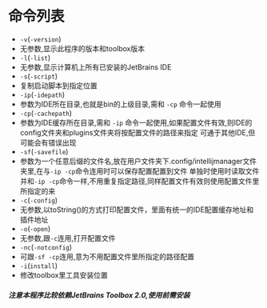 # 命令列表

- `-v`(`-version`)
- 无参数,显示此程序的版本和toolbox版本
- `-l`(`-list`)
- 无参数,显示计算机上所有已安装的JetBrains IDE
- `-s`(`-script`)
- 复制启动脚本到指定位置
- `-ip`(`-idepath`)
- 参数为IDE所在目录,也就是bin的上级目录,需和 `-cp` 命令一起使用
- `-cp`(`-cachepath`)
- 参数为IDE缓存所在目录,需和 `-ip` 命令一起使用,如果配置文件有效,则IDE的config文件夹和plugins文件夹将按配置文件的路径来指定
  可通于其他IDE,但可能会有错误出现
- `-sf`(`-savefile`)
- 参数为一个任意后缀的文件名,放在用户文件夹下.config/intellijmanager文件夹里,在与`-ip -cp`命令连用时可以保存配置配置到文件
  单独时使用时读取文件并和`-ip -cp`命令一样,不用重复指定路径,同样配置文件有效则使用配置文件里所指定的来
- `-c`(`-config`)
- 无参数,以toString()的方式打印配置文件，里面有统一的IDE配置缓存地址和插件地址
- `-o`(`-open`)
- 无参数,跟`-c`连用,打开配置文件
- `-nc`(`-notconfig`)
- 可跟`-sf -cp`连用,意为不用配置文件里所指定的路径配置
- `-i`(`install`)
- 修改toolbox里工具安装位置

##### 注意本程序比较依赖JetBrains Toolbox 2.0,使用前需安装